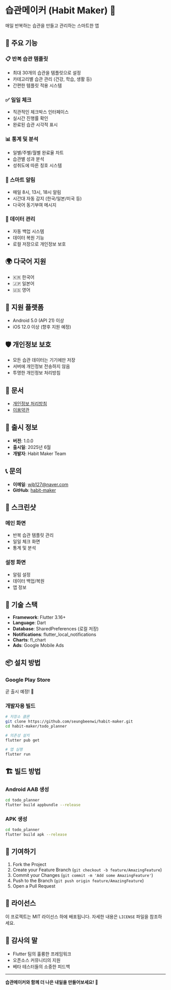 # 습관메이커 (Habit Maker) 📱

매일 반복하는 습관을 만들고 관리하는 스마트한 앱

## 🌟 주요 기능

### 📋 반복 습관 템플릿
- 최대 30개의 습관을 템플릿으로 설정
- 카테고리별 습관 관리 (건강, 학습, 생활 등)
- 간편한 템플릿 적용 시스템

### ✅ 일일 체크
- 직관적인 체크박스 인터페이스
- 실시간 진행률 확인
- 완료된 습관 시각적 표시

### 📊 통계 및 분석
- 일별/주별/월별 완료율 차트
- 습관별 성과 분석
- 성취도에 따른 칭호 시스템

### 🔔 스마트 알림
- 매일 8시, 13시, 18시 알림
- 시간대 자동 감지 (한국/일본/미국 등)
- 다국어 동기부여 메시지

### 💾 데이터 관리
- 자동 백업 시스템
- 데이터 복원 기능
- 로컬 저장으로 개인정보 보호

## 🌍 다국어 지원

- 🇰🇷 한국어
- 🇯🇵 일본어  
- 🇺🇸 영어

## 📱 지원 플랫폼

- Android 5.0 (API 21) 이상
- iOS 12.0 이상 (향후 지원 예정)

## 🛡️ 개인정보 보호

- 모든 습관 데이터는 기기에만 저장
- 서버에 개인정보 전송하지 않음
- 투명한 개인정보 처리방침

## 📄 문서

- [개인정보 처리방침](privacy-policy.md)
- [이용약관](terms-of-service.md)

## 🚀 출시 정보

- **버전**: 1.0.0
- **출시일**: 2025년 6월
- **개발자**: Habit Maker Team

## 📞 문의

- **이메일**: wjb127@naver.com
- **GitHub**: [habit-maker](https://github.com/seungbeenwi/habit-maker)

## 📸 스크린샷

### 메인 화면
- 반복 습관 템플릿 관리
- 일일 체크 화면
- 통계 및 분석

### 설정 화면
- 알림 설정
- 데이터 백업/복원
- 앱 정보

## 🔧 기술 스택

- **Framework**: Flutter 3.16+
- **Language**: Dart
- **Database**: SharedPreferences (로컬 저장)
- **Notifications**: flutter_local_notifications
- **Charts**: fl_chart
- **Ads**: Google Mobile Ads

## 📦 설치 방법

### Google Play Store
곧 출시 예정! 🎉

### 개발자용 빌드
```bash
# 저장소 클론
git clone https://github.com/seungbeenwi/habit-maker.git
cd habit-maker/todo_planner

# 의존성 설치
flutter pub get

# 앱 실행
flutter run
```

## 🏗️ 빌드 방법

### Android AAB 생성
```bash
cd todo_planner
flutter build appbundle --release
```

### APK 생성
```bash
cd todo_planner
flutter build apk --release
```

## 🤝 기여하기

1. Fork the Project
2. Create your Feature Branch (`git checkout -b feature/AmazingFeature`)
3. Commit your Changes (`git commit -m 'Add some AmazingFeature'`)
4. Push to the Branch (`git push origin feature/AmazingFeature`)
5. Open a Pull Request

## 📝 라이선스

이 프로젝트는 MIT 라이선스 하에 배포됩니다. 자세한 내용은 `LICENSE` 파일을 참조하세요.

## 🙏 감사의 말

- Flutter 팀의 훌륭한 프레임워크
- 오픈소스 커뮤니티의 지원
- 베타 테스터들의 소중한 피드백

---

**습관메이커와 함께 더 나은 내일을 만들어보세요! 🌱** 